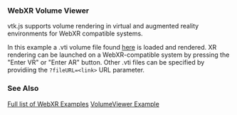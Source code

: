 
### WebXR Volume Viewer

vtk.js supports volume rendering in virtual and augmented reality environments for WebXR compatible systems.

In this example a .vti volume file found [here](https://data.kitware.com/api/v1/file/59de9dca8d777f31ac641dc2/download) is loaded and rendered. XR rendering can be launched on a WebXR-compatible system by pressing the "Enter VR" or "Enter AR" button. Other .vti files can be specified by providiing the `?fileURL=<link>` URL parameter.


### See Also

[Full list of WebXR Examples](https://kitware.github.io/vtk-js/docs/develop_webxr.html)
[VolumeViewer Example](https://kitware.github.io/vtk-js/examples/VolumeViewer.html)
